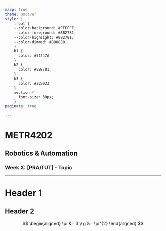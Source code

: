 ```yaml
---
marp: true
theme: uncover
style: |
    :root {
    --color-background: #FFFFFF;
    --color-foreground: #8B2781;
    --color-highlight: #8B2781;
    --color-dimmed: #888888;
    }
    h1 {
      color: #51247A
    }
    h2 {
      color: #8B2781
    }
    h3 {
      color: #220033
    }
    section {
      font-size: 30px;
    }
paginate: true

---
```


# METR4202
## Robotics & Automation
### Week X: [PRA/TUT] - Topic

---

# Header 1
## Header 2
$$
\begin{aligned}
\pi &= 3 \\
g &= \pi^{2}
\end{aligned}
$$
